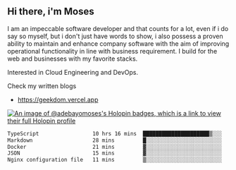 ## Hi there, i'm Moses

I am an impeccable software developer and that counts for a lot, even if i do say so myself, but i don't just have words to show, i also possess a proven ability to maintain and enhance company software with the aim of improving operational functionality in line with business requirement. I build for the web and businesses with my favorite stacks.

Interested in Cloud Engineering and DevOps.

Check my written blogs
- https://geekdom.vercel.app

[![An image of @adebayomoses's Holopin badges, which is a link to view their full Holopin profile](https://holopin.me/adebayomoses)](https://holopin.io/@adebayomoses)

<!--START_SECTION:waka-->

```txt
TypeScript                 10 hrs 16 mins  █████████████████████▒░░░   85.51 %
Markdown                   28 mins         █░░░░░░░░░░░░░░░░░░░░░░░░   03.91 %
Docker                     21 mins         ▓░░░░░░░░░░░░░░░░░░░░░░░░   03.04 %
JSON                       15 mins         ▓░░░░░░░░░░░░░░░░░░░░░░░░   02.09 %
Nginx configuration file   11 mins         ▒░░░░░░░░░░░░░░░░░░░░░░░░   01.56 %
```

<!--END_SECTION:waka-->
